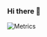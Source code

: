 ### Hi there 👋

![Metrics](https://metrics.lecoq.io/miraclx?template=classic&languages=1&introduction=1&activity=1&gists=1&followup=1&lines=1&languages.limit=8&languages.colors=github&languages.threshold=0%25&introduction.title=true&followup.sections=repositories&activity.limit=5&activity.days=14&activity.filter=all&activity.visibility=all&activity.timestamps=false&config.timezone=Africa%2FLagos)
